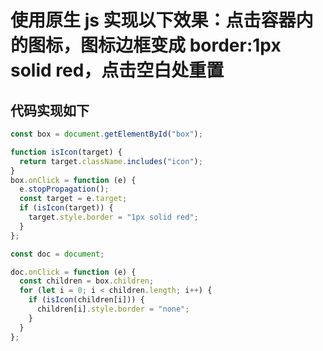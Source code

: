 # 使用原生 js 实现以下效果：点击容器内的图标，图标边框变成 border:1px solid red，点击空白处重置

## 代码实现如下

```javascript
const box = document.getElementById("box");

function isIcon(target) {
  return target.className.includes("icon");
}
box.onClick = function (e) {
  e.stopPropagation();
  const target = e.target;
  if (isIcon(target)) {
    target.style.border = "1px solid red";
  }
};

const doc = document;

doc.onClick = function (e) {
  const children = box.children;
  for (let i = 0; i < children.length; i++) {
    if (isIcon(children[i])) {
      children[i].style.border = "none";
    }
  }
};
```
